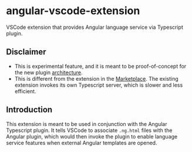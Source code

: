 # angular-vscode-extension
VSCode extension that provides Angular language service via Typescript plugin.

## Disclaimer
* This is experimental feature, and it is meant to be proof-of-concept for the new
plugin [architecture](https://github.com/Microsoft/TypeScript/wiki/Writing-a-Language-Service-Plugin).
* This is different from the extension in the [Marketplace](https://marketplace.visualstudio.com/items?itemName=Angular.ng-template).  The existing extension invokes its own Typescript server, which is slower and less efficient.

## Introduction
This extension is meant to be used in conjunction with the Angular Typescript plugin.
It tells VSCode to associate `.ng.html` files with the Angular plugin, which would then invoke the plugin to enable language service features when external Angular templates are opened.
